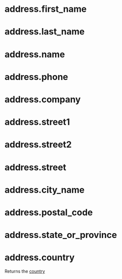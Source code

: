 # address.first_name
# address.last_name
# address.name
# address.phone 
# address.company
# address.street1
# address.street2
# address.street
# address.city_name
# address.postal_code
# address.state_or_province
# address.country

Returns the [country](country.md)

